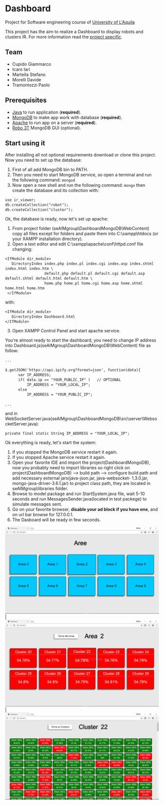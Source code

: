 # Dashboard

Project for Software engineering course of [University of L'Aquila](http://univaq.it)

This project has the aim to realize a Dashboard to display robots and clusters IR.
For more information read the [project specific](doc/Progetto_Soft_Eng_2017-2018.pdf).

## Team

- Cupido Giammarco
- Icaro Iari
- Martella Stefano
- Morelli Davide
- Tramontozzi Paolo

## Prerequisites

 - [Java](https://www.java.com/it/download/) to run application (**required**).
 - [MongoDB](https://www.mongodb.com/download-center#community) to make app work with database (**required**).
 - [Apache](https://www.apachefriends.org/it/download.html) to run app on a server (**required**).
 - [Robo 3T](https://robomongo.org/) MongoDB GUI (optional).

## Start using it

  After installing all not optional requirements download or clone this project.
  Now you need to set up the database:

  1) First of all add MongoDB bin to PATH.
  2) Then you need to start MongoDB service, so open a terminal and run the following command:
     `mongod`
  3) Now open a new shell and run the following command: 
     `mongo`
     then create the database and its collection with:
  ```
  use ir_viewer;
  db.createCollection("robot");
  db.createCollection("cluster");
  ```  
  Ok, the database is ready, now let's set up apache:
  
  1) From project folder (seAIMgroup\DashboardMongoDB\WebContent) copy all files except for folders and paste them 
     into C:\xampp\htdocs (or your XAMPP installation directory).
  2) Open a text editor and edit C:\xampp\apache\conf\httpd.conf file changing:
  ```
  <IfModule dir_module>
     DirectoryIndex index.php index.pl index.cgi index.asp index.shtml index.html index.htm \
                    default.php default.pl default.cgi default.asp default.shtml default.html default.htm \
                    home.php home.pl home.cgi home.asp home.shtml home.html home.htm
   </IfModule>
   ```
   with:
   ```
   <IfModule dir_module>
      DirectoryIndex Dashboard.html
   </IfModule>
   ```
  3) Open XAMPP Control Panel and start apache service.
  
  You're almost ready to start the dashboard, you need to change IP address into Dashboard.js(seAIMgroup\DashboardMongoDB\WebContent)     file as follow:
  ```
  ...
  
  $.getJSON('https://api.ipify.org?format=json', function(data){
		var IP_ADDRESS;
		if( data.ip == "YOUR_PUBLIC_IP" )   // OPTIONAL
			IP_ADDRESS = "YOUR_LOCAL_IP";
		else
			IP_ADDRESS = "YOUR_PUBLIC_IP";
      
  ...
  
  ```
  and in WebSocketServer.java(seAIMgroup\DashboardMongoDB\src\server\WebsocketServer.java):
  ```
  private final static String IP_ADDRESS = "YOUR_LOCAL_IP";
  ```
  
  Ok everything is ready, let's start the system:
  
  1) If you stopped the MongoDB service restart it again.
  2) If you stopped Apache service restart it again.
  3) Open your favorite IDE and import the project(DashboardMongoDB), now you probably need to import libraries so right click on 
     project(DashboardMongoDB) --> build path --> configure build path and add necessary external jars(java-json.jar, java-websocket-        1.3.0.jar, mongo-java-driver-3.6.1.jar) to project class path, they are located in seAIMgroup\libraries folder.
  4) Browse to model package and run StartSystem.java file, wait 5-10 seconds and run MessagesSender.java(located in test packege)
     to simulate messages sent.
  5) Go on your favorite browser, **disable your ad block if you have one**, and on url bar browse for 127.0.0.1.
  6) The Dasboard will be ready in few seconds.
  
  ![screen1](Screenshots/Aree.PNG) | ![screen2](Screenshots/Clusters.PNG) | ![screen3](Screenshots/Robots.PNG)
  
     
     
